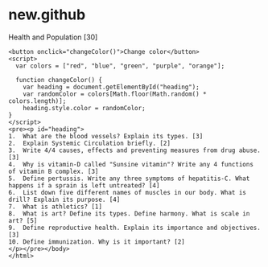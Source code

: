 # new.github
<!DOCTYPE html>
<html lang="en">
<head>
    <link rel="stylesheet" href="health.css">
    <title>Health and Population</title>
</head>
<body class="body">
    <p id="headin">Health and Population [30]</p>
    
    <button onclick="changeColor()">Change color</button>
    <script>
      var colors = ["red", "blue", "green", "purple", "orange"];

      function changeColor() {
        var heading = document.getElementById("heading");
        var randomColor = colors[Math.floor(Math.random() * colors.length)];
        heading.style.color = randomColor;
    }
    </script>
    <pre><p id="heading">
    1.  What are the blood vessels? Explain its types. [3]
    2.  Explain Systemic Circulation briefly. [2]
    3.  Write 4/4 causes, effects and preventing measures from drug abuse. [3]
    4.  Why is vitamin-D called "Sunsine vitamin"? Write any 4 functions of vitamin B complex. [3]
    5.  Define pertussis. Write any three symptoms of hepatitis-C. What happens if a sprain is left untreated? [4]
    6.  List down five different names of muscles in our body. What is drill? Explain its purpose. [4]
    7.  What is athletics? [1]
    8.  What is art? Define its types. Define harmony. What is scale in art? [5]
    9.  Define reproductive health. Explain its importance and objectives. [3]
    10. Define immunization. Why is it important? [2]
    </p></pre></body>
    </html>




